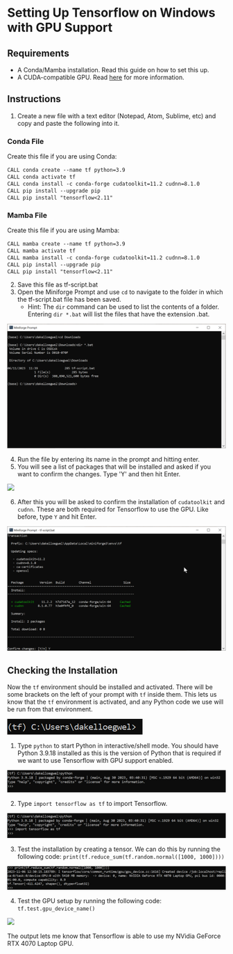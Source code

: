 # Setting Up Tensorflow on Windows with GPU Support

## Requirements

- A Conda/Mamba installation. Read this guide on how to set this up.
- A CUDA-compatible GPU. Read [here](https://www.tensorflow.org/install/pip#windows-native_1) for more information.

## Instructions

1. Create a new file with a text editor (Notepad, Atom, Sublime, etc) and copy and paste the following into it.

### Conda File

Create this file if you are using Conda:

```
CALL conda create --name tf python=3.9
CALL conda activate tf
CALL conda install -c conda-forge cudatoolkit=11.2 cudnn=8.1.0
CALL pip install --upgrade pip
CALL pip install "tensorflow<2.11"
```

### Mamba File

Create this file if you are using Mamba:

```
CALL mamba create --name tf python=3.9
CALL mamba activate tf
CALL mamba install -c conda-forge cudatoolkit=11.2 cudnn=8.1.0
CALL pip install --upgrade pip
CALL pip install "tensorflow<2.11"
```

2. Save this file as tf-script.bat
3. Open the Miniforge Prompt and use `cd` to navigate to the folder in which the tf-script.bat file has been saved. 
    - Hint: The `dir` command can be used to list the contents of a folder. Entering `dir *.bat` will list the files that have the extension .bat.

![](pictures/show-bat-file-with-dir.png)

4. Run the file by entering its name in the prompt and hitting enter.
5. You will see a list of packages that will be installed and asked if you want to confirm the changes. Type 'Y' and then hit Enter.

![](pictures/first-conform-changes.png)

6. After this you will be asked to confirm the installation of `cudatoolkit` and `cudnn`. These are both required for Tensorflow to use the GPU. Like before, type `Y` and hit Enter.

![](pictures/second-confirm-changes.png)

## Checking the Installation

Now the `tf` environment should be installed and activated. There will be some brackets on the left of your prompt with `tf` inside them. This lets us know that the `tf` environment is activated, and any Python code we use will be run from that environment.

![](pictures/tf-prompt.png)

1. Type `python` to start Python in interactive/shell mode. You should have Python 3.9.18 installed as this is the version of Python that is required if we want to use Tensorflow with GPU support enabled.

![](pictures/python-version.png)

2. Type `import tensorflow as tf` to import Tensorflow.

![](pictures/import-tensorflow.png)

3. Test the installation by creating a tensor. We can do this by running the following code: `print(tf.reduce_sum(tf.random.normal([1000, 1000])))`

![](pictures/create-tensor.png)

4. Test the GPU setup by running the following code: `tf.test.gpu_device_name()`

![](check-gpu.png)

The output lets me know that Tensorflow is able to use my NVidia GeForce RTX 4070 Laptop GPU. 